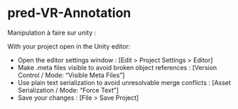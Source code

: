 # pred-VR-Annotation

Manipulation à faire sur unity :

With your project open in the Unity editor:
  - Open the editor settings window : [Edit > Project Settings > Editor]
  - Make .meta files visible to avoid broken object references : [Version Control / Mode: “Visible Meta Files”]
  - Use plain text serialization to avoid unresolvable merge conflicts : [Asset Serialization / Mode: “Force Text”]
  - Save your changes : [File > Save Project]
